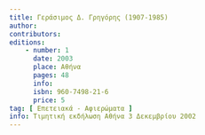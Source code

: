 ```yaml
---
title: Γεράσιμος Δ. Γρηγόρης (1907-1985)
author: 
contributors: 
editions: 
    - number: 1
      date: 2003
      place: Αθήνα
      pages: 48
      info: 
      isbn: 960-7498-21-6
      price: 5
tag: [ Επετειακά - Αφιερώματα ]
info: Τιμητική εκδήλωση Αθήνα 3 Δεκεμβρίου 2002
---
```

